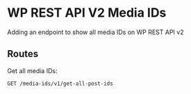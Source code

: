 # WP REST API V2 Media IDs
Adding an endpoint to show all media IDs on WP REST API v2

## Routes
Get all media IDs:

    GET /media-ids/v1/get-all-post-ids
